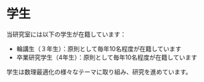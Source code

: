 # 学生

当研究室には以下の学生が在籍しています：

- 輪講生（３年生）：原則として毎年10名程度が在籍しています
- 卒業研究学生（4年生）：原則として毎年10名程度が在籍しています

学生は数理最適化の様々なテーマに取り組み、研究を進めています。
